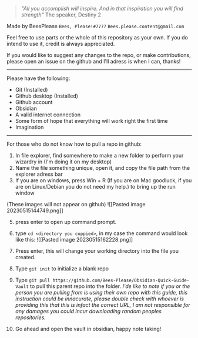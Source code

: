 >*"All you accomplish will inspire. And in that inspiration you will find strength"*
> The speaker, Destiny 2

Made by BeesPlease
`Bees, Please!#7777`
`Bees.please.content@gmail.com`

Feel free to use parts or the whole of this repository as your own.
If you do intend to use it, credit is always appreciated.

If you would like to suggest any changes to the repo, or make contributions, please open an issue on the github and I'll adress is when I can, thanks!

---

Please have the following:
- Git (Installed)
- Github desktop (Installed)
- Github account
- Obsidian
- A valid internet connection
- Some form of hope that everything will work right the first time
- Imagination

---

For those who do not know how to pull a repo in github:

1) In file explorer, find somewhere to make a new folder to perform your wizardry in (I'm doing it on my desktop)
2) Name the file something unique, open it, and copy the file path from the explorer adress bar
4) If you are on windows, press Win + R (If you are on Mac goodluck, if you are on Linux/Debian you do not need my help.) to bring up the run window

(These images will not appear on github)
![[Pasted image 20230515144749.png]]

5) press enter to open up command prompt.
6) type `cd <directory you coppied>`, in my case the command would look like this:
![[Pasted image 20230515162228.png]]
8) Press enter, this will change your working directory into the file you created.
9) Type `git init` to initialize a blank repo
10) Type `git pull https://github.com/Bees-Please/Obsidian-Quick-Guide-Vault` to pull this parent repo into the folder.
*I'de like to note if you or the person you are pulling from is using their own repo with this guide, this instruction could be innacurate, please double check with whoever is providing this that this is infact the correct URL, I am not responsible for any damages you could incur downloading random peoples repositories.*

11) Go ahead and open the vault in obsidian, happy note taking!

